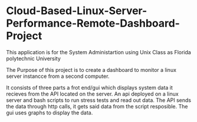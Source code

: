 # Cloud-Based-Linux-Server-Performance-Remote-Dashboard-Project
This application is for the System Administartion using Unix Class as Florida polytechnic University

The Purpose of this project is to create a dashboard to monitor a linux server instancce from a second computer.

It consists of three parts a frot end/gui which displays system data it recieves from the API located on the server.
An api deployed on a linux server and bash scripts to run stress tests and read out data. The API sends the data through http calls, it gets said data from 
the script resposible. The gui uses graphs to display the data.
